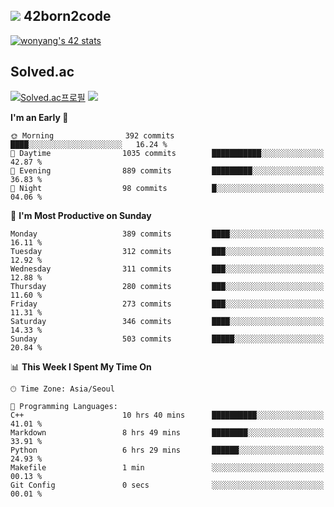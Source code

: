 
## <img src="https://img.shields.io/badge/-000000?style=flat&logo=42&logoColor=white"> 42born2code
<!--[![wonyang's 42 stats](https://badge42.vercel.app/api/v2/cl5nhe5b6007809kydha7ht42/stats?cursusId=21&coalitionId=88)](https://profile.intra.42.fr/users/wonyang)-->

[![wonyang's 42 stats](https://badge.mediaplus.ma/starryblue/wonyang?1337Badge=off&UM6P=off)](https://github.com/oakoudad/badge42)

## Solved.ac
[![Solved.ac프로필](http://mazassumnida.wtf/api/v2/generate_badge?boj=bennyws)](https://solved.ac/bennyws)
<a href="https://solved.ac/bennyws"><img src="http://mazandi.herokuapp.com/api?handle=bennyws&theme=cold"/></a>

<!--START_SECTION:waka-->
**I'm an Early 🐤** 

```text
🌞 Morning                392 commits         ████░░░░░░░░░░░░░░░░░░░░░   16.24 % 
🌆 Daytime                1035 commits        ███████████░░░░░░░░░░░░░░   42.87 % 
🌃 Evening                889 commits         █████████░░░░░░░░░░░░░░░░   36.83 % 
🌙 Night                  98 commits          █░░░░░░░░░░░░░░░░░░░░░░░░   04.06 % 
```
📅 **I'm Most Productive on Sunday** 

```text
Monday                   389 commits         ████░░░░░░░░░░░░░░░░░░░░░   16.11 % 
Tuesday                  312 commits         ███░░░░░░░░░░░░░░░░░░░░░░   12.92 % 
Wednesday                311 commits         ███░░░░░░░░░░░░░░░░░░░░░░   12.88 % 
Thursday                 280 commits         ███░░░░░░░░░░░░░░░░░░░░░░   11.60 % 
Friday                   273 commits         ███░░░░░░░░░░░░░░░░░░░░░░   11.31 % 
Saturday                 346 commits         ████░░░░░░░░░░░░░░░░░░░░░   14.33 % 
Sunday                   503 commits         █████░░░░░░░░░░░░░░░░░░░░   20.84 % 
```


📊 **This Week I Spent My Time On** 

```text
🕑︎ Time Zone: Asia/Seoul

💬 Programming Languages: 
C++                      10 hrs 40 mins      ██████████░░░░░░░░░░░░░░░   41.01 % 
Markdown                 8 hrs 49 mins       ████████░░░░░░░░░░░░░░░░░   33.91 % 
Python                   6 hrs 29 mins       ██████░░░░░░░░░░░░░░░░░░░   24.93 % 
Makefile                 1 min               ░░░░░░░░░░░░░░░░░░░░░░░░░   00.13 % 
Git Config               0 secs              ░░░░░░░░░░░░░░░░░░░░░░░░░   00.01 % 
```


<!--END_SECTION:waka-->
